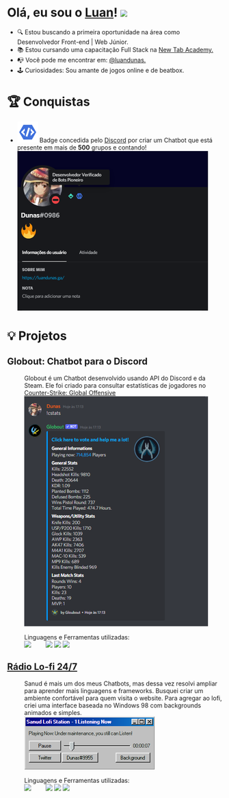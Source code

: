 # Olá, eu sou o [Luan](https://luandunas.ga/)! <img src="https://raw.githubusercontent.com/MartinHeinz/MartinHeinz/master/wave.gif" width="30px">

<div>
	<ul>
		<li>🔍 Estou buscando a primeira oportunidade na área como Desenvolvedor Front-end | Web Júnior.</li>
		<li>📚 Estou cursando uma capacitação Full Stack na <a href="https://newtab.academy/" target="_blank">New Tab Academy.</a></li>
		<li>📭 Você pode me encontrar em: <a href="https://twitter.com/luandunas">@luandunas.</a></li>
		<li>🕹️ Curiosidades: Sou amante de jogos online e de beatbox.</li>
	</ul>
</div>

##

<div>
	<h1>🏆 Conquistas</h1>
	<ul>
		<li><img src="img/discordDeveloperBadge.svg"> Badge concedida pelo <a href="https://discord.com/">Discord</a> por criar um Chatbot que está presente em mais de <strong>500</strong> grupos e contando! <img src="img/discordprofile.PNG"></li>
	</ul>
</div>

##

<dl>
	<h1>💡 Projetos</h1>
	<dt><h2>Globout: Chatbot para o Discord</h2></dt>
	<dd>Globout é um Chatbot desenvolvido usando API do Discord e da Steam. Ele foi criado para consultar estatísticas de jogadores no <a href="https://store.steampowered.com/app/730/CounterStrike_Global_Offensive/">Counter-Strike: Global Offensive</a><br><img src="img/globoutPreview.PNG"><br><p>Linguagens e Ferramentas utilizadas:<br><img src="https://img.shields.io/badge/Node.js-339933?style=for-the-badge&logo=nodedotjs&logoColor=white" style="margin-right: 30px;"> <img src="https://img.shields.io/badge/Glitch-2800ff?style=for-the-badge&logo=glitch&logoColor=white"> <img src="https://img.shields.io/badge/npm-CB3837?style=for-the-badge&logo=npm&logoColor=white"> <img src="https://img.shields.io/badge/Express.js-000000?style=for-the-badge&logo=express&logoColor=white"></p></dd>
	<dt><h2><a href="https://sanud.bot.nu">Rádio Lo-fi 24/7</a></h2></dt>
	<dd>Sanud é mais um dos meus Chatbots, mas dessa vez resolvi ampliar para aprender mais linguagens e frameworks. Busquei criar um ambiente confortável para quem visita o website. Para agregar ao lofi, criei uma interface baseada no Windows 98 com backgrounds animados e simples.<br><img src="img/sanudLofiStation.png"><br><p>Linguagens e Ferramentas utilizadas:<br><img src="https://img.shields.io/badge/Node.js-339933?style=for-the-badge&logo=nodedotjs&logoColor=white" style="margin-right: 30px;"> <img src="https://img.shields.io/badge/Glitch-2800ff?style=for-the-badge&logo=glitch&logoColor=white"> <img src="https://img.shields.io/badge/npm-CB3837?style=for-the-badge&logo=npm&logoColor=white"> <img src="https://img.shields.io/badge/Express.js-000000?style=for-the-badge&logo=express&logoColor=white"></p></dd>
</dl>